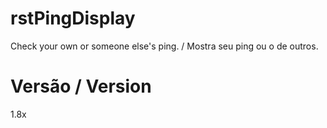 # rstPingDisplay
Check your own or someone else's ping. / Mostra seu ping ou o de outros.

# Versão / Version
1.8x
